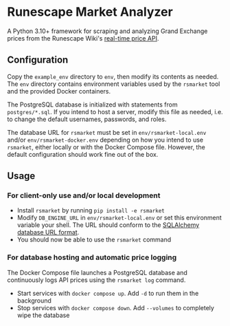 # Runescape Market Analyzer

A Python 3.10+ framework for scraping and analyzing Grand Exchange prices from the Runescape Wiki's [real-time price API](https://oldschool.runescape.wiki/w/RuneScape:Real-time_Prices).

## Configuration

Copy the `example_env` directory to `env`, then modify its contents as needed.
The `env` directory contains environment variables used by the `rsmarket` tool
and the provided Docker containers.

The PostgreSQL database is initialized with statements from
`postgres/*.sql`. If you intend to host a server, modify this file as
needed, i.e. to change the default usernames, passwords, and roles.

The database URL for `rsmarket` must be set in `env/rsmarket-local.env` and/or
`env/rsmarket-docker.env` depending on how you intend to use `rsmarket`, either
locally or with the Docker Compose file. However, the default configuration
should work fine out of the box.

## Usage

### For client-only use and/or local development

- Install `rsmarket` by running `pip install -e rsmarket`
- Modify `DB_ENGINE_URL` in `env/rsmarket-local.env` or set this environment
  variable your shell. The URL should conform to the [SQLAlchemy database URL
  format](https://docs.sqlalchemy.org/en/20/core/engines.html).
- You should now be able to use the `rsmarket` command

### For database hosting and automatic price logging

The Docker Compose file launches a PostgreSQL database and continuously logs
API prices using the `rsmarket log` command.

- Start services with `docker compose up`. Add `-d` to run them in the background
- Stop services with `docker compose down`. Add `--volumes` to completely wipe the database
